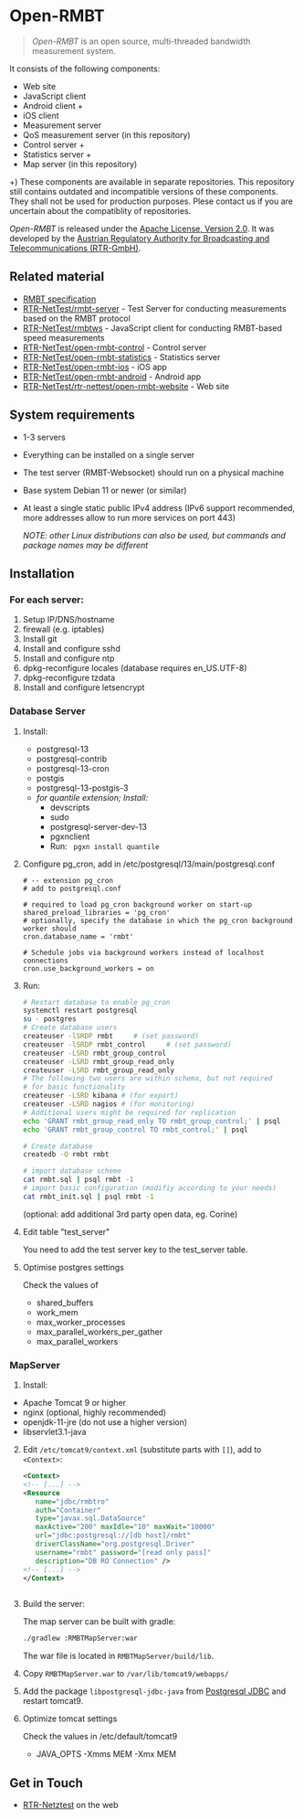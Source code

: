 Open-RMBT
=========

> *Open-RMBT* is an open source, multi-threaded bandwidth measurement system.

It consists of the following components:
* Web site
* JavaScript client
* Android client +
* iOS client 
* Measurement server
* QoS measurement server (in this repository)
* Control server +
* Statistics server +
* Map server (in this repository)

+) These components are available in separate repositories. This repository still contains outdated and incompatible versions of these components. They shall not be used for production purposes. Plese contact us if you are uncertain about the compatiblity of repositories.

*Open-RMBT* is released under the [Apache License, Version 2.0](LICENSE). It was developed
by the [Austrian Regulatory Authority for Broadcasting and Telecommunications (RTR-GmbH)](https://www.rtr.at/).


Related material
----------------

* [RMBT specification](https://www.netztest.at/doc/)
* [RTR-NetTest/rmbt-server](https://github.com/rtr-nettest/rmbt-server) - Test Server for conducting measurements based on the RMBT protocol
* [RTR-NetTest/rmbtws](https://github.com/rtr-nettest/rmbtws) - JavaScript client for conducting RMBT-based speed measurements
* [RTR-NetTest/open-rmbt-control](https://github.com/rtr-nettest/open-rmbt-control) - Control server
* [RTR-NetTest/open-rmbt-statistics](https://github.com/rtr-nettest/open-rmbt-statistics) - Statistics server
* [RTR-NetTest/open-rmbt-ios](https://github.com/rtr-nettest/open-rmbt-ios) - iOS app
* [RTR-NetTest/open-rmbt-android](https://github.com/rtr-nettest/open-rmbt-android) - Android app
* [RTR-NetTest/rtr-nettest/open-rmbt-website](https://github.com/rtr-nettest/open-rmbt-website) - Web site


System requirements
-------------------

* 1-3 servers
* Everything can be installed on a single server 
* The test server (RMBT-Websocket) should run on a physical machine
* Base system Debian 11 or newer (or similar) 
* At least a single static public IPv4 address (IPv6 support recommended, more addresses allow to run more services on port 443)

  *NOTE: other Linux distributions can also be used, but commands and package names may be different*


Installation 
--------------

### For each server:

1. Setup IP/DNS/hostname
2. firewall (e.g. iptables)
3. Install git
4. Install and configure sshd 
5. Install and configure ntp
6. dpkg-reconfigure locales (database requires en_US.UTF-8)
7. dpkg-reconfigure tzdata
8. Install and configure letsencrypt

### Database Server

1. Install:
    * postgresql-13
    * postgresql-contrib
    * postgresql-13-cron
    * postgis
    * postgresql-13-postgis-3
    * *for quantile extension; Install:*
      * devscripts
      * sudo
      * postgresql-server-dev-13
      * pgxnclient
      * Run:
        ` pgxn install quantile`

2. Configure pg_cron, add in
   /etc/postgresql/13/main/postgresql.conf
   ```
   # -- extension pg_cron
   # add to postgresql.conf

   # required to load pg_cron background worker on start-up
   shared_preload_libraries = 'pg_cron'
   # optionally, specify the database in which the pg_cron background worker should
   cron.database_name = 'rmbt'

   # Schedule jobs via background workers instead of localhost connections
   cron.use_background_workers = on
   ```

3. Run:

    ```bash
    # Restart database to enable pg_cron
    systemctl restart postgresql
    su - postgres
    # Create database users
    createuser -lSRDP rmbt     # (set password)
    createuser -lSRDP rmbt_control     # (set password)
    createuser -LSRD rmbt_group_control
    createuser -LSRD rmbt_group_read_only
    createuser -LSRD rmbt_group_read_only
    # The following two users are within schema, but not required
    # for basic functionality
    createuser -LSRD kibana # (for export)
    createuser -LSRD nagios # (for monitoring) 
    # Additional users might be required for replication
    echo 'GRANT rmbt_group_read_only TO rmbt_group_control;' | psql
    echo 'GRANT rmbt_group_control TO rmbt_control;' | psql

    # Create database
    createdb -O rmbt rmbt 
 
    # import database scheme    
    cat rmbt.sql | psql rmbt -1
    # import basic configuration (modifiy according to your needs)
    cat rmbt_init.sql | psql rmbt -1
    ```
    (optional: add additional 3rd party open data, eg. Corine)

4. Edit table "test_server"

   You need to add the test server key to the test_server table.
   
5. Optimise postgres settings
   
    Check the values of 
    * shared_buffers
    * work_mem
    * max_worker_processes
    * max_parallel_workers_per_gather
    * max_parallel_workers
    
### MapServer

1. Install:
  * Apache Tomcat 9 or higher
  * nginx (optional, highly recommended)
  * openjdk-11-jre (do not use a higher version)
  * libservlet3.1-java

2. Edit `/etc/tomcat9/context.xml` (substitute parts with `[]`), add to `<Context>`:


    ```xml
    <Context>
    <!-- [...] -->
    <Resource 
       name="jdbc/rmbtro" 
       auth="Container"
       type="javax.sql.DataSource"
       maxActive="200" maxIdle="10" maxWait="10000"
       url="jdbc:postgresql://[db host]/rmbt"
       driverClassName="org.postgresql.Driver"
       username="rmbt" password="[read only pass]"
       description="DB RO Connection" />
    <!-- [...] -->
    </Context>
     
    ```
3. Build the server:
    
    The map server can be built with gradle:
    ```bash
    ./gradlew :RMBTMapServer:war 
    ```
    The war file is located in `RMBTMapServer/build/lib`.

4. Copy `RMBTMapServer.war` to `/var/lib/tomcat9/webapps/`
    
5. Add the package `libpostgresql-jdbc-java` from [Postgresql JDBC](https://jdbc.postgresql.org/) and restart tomcat9.

6. Optimize tomcat settings

    Check the values in /etc/default/tomcat9
    * JAVA_OPTS -Xmms MEM -Xmx MEM

Get in Touch
------------

* [RTR-Netztest](https://www.netztest.at) on the web

